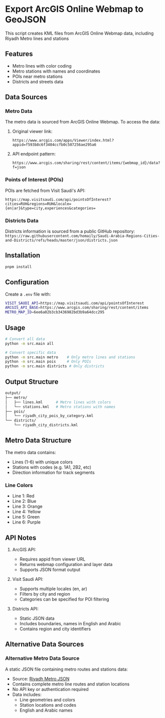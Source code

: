 # Export ArcGIS Online Webmap to GeoJSON

This script creates KML files from ArcGIS Online Webmap data, including Riyadh Metro lines and stations

## Features

- Metro lines with color coding
- Metro stations with names and coordinates
- POIs near metro stations
- Districts and streets data

## Data Sources

### Metro Data

The metro data is sourced from ArcGIS Online Webmap. To access the data:

1. Original viewer link:

   `https://www.arcgis.com/apps/Viewer/index.html?appid=f593b8c6f3404ccfb0c507256ae295a6`

2. API endpoint pattern:

   `https://www.arcgis.com/sharing/rest/content/items/{webmap_id}/data?f=json`

### Points of Interest (POIs)

POIs are fetched from Visit Saudi's API:

`https://map.visitsaudi.com/api/pointsOfInterest?cities=RUH&regions=RUH&locale={en|ar}&type=city,experiences&categories=`

### Districts Data

Districts information is sourced from a public GitHub repository:
`https://raw.githubusercontent.com/homaily/Saudi-Arabia-Regions-Cities-and-Districts/refs/heads/master/json/districts.json`

## Installation

```bash
pnpm install
```

## Configuration

Create a `.env` file with:

```bash
VISIT_SAUDI_API=https://map.visitsaudi.com/api/pointsOfInterest
ARCGIS_API_BASE=https://www.arcgis.com/sharing/rest/content/items
METRO_MAP_ID=6ee6a02b3cb3436982bd3b9a64dcc295
```

## Usage

```bash
# Convert all data
python -m src.main all

# Convert specific data
python -m src.main metro    # Only metro lines and stations
python -m src.main pois     # Only POIs
python -m src.main districts # Only districts
```

## Output Structure

```bash
output/
├── metro/
│   ├── lines.kml      # Metro lines with colors
│   └── stations.kml   # Metro stations with names
├── pois/
│   └── riyadh_city_pois_by_category.kml
└── districts/
    └── riyadh_city_districts.kml
```

## Metro Data Structure

The metro data contains:

- Lines (1-6) with unique colors
- Stations with codes (e.g. 1A1, 2B2, etc)
- Direction information for track segments

### Line Colors

- Line 1: Red
- Line 2: Blue
- Line 3: Orange
- Line 4: Yellow
- Line 5: Green
- Line 6: Purple

## API Notes

1. ArcGIS API:
   - Requires appid from viewer URL
   - Returns webmap configuration and layer data
   - Supports JSON format output

2. Visit Saudi API:
   - Supports multiple locales (en, ar)
   - Filters by city and region
   - Categories can be specified for POI filtering

3. Districts API:
   - Static JSON data
   - Includes boundaries, names in English and Arabic
   - Contains region and city identifiers

## Alternative Data Sources

### Alternative Metro Data Source

A static JSON file containing metro routes and stations data:

- Source: [Riyadh Metro JSON](https://raw.githubusercontent.com/aqar-app/Riyadh-Metro-Routes-and-Stations/refs/heads/main/riyadh_metro.json)
- Contains complete metro line routes and station locations
- No API key or authentication required
- Data includes:
  - Line geometries and colors
  - Station locations and codes
  - English and Arabic names

